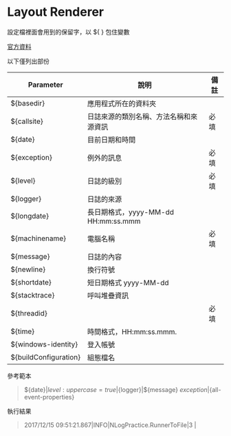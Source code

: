 # Layout Renderer

設定檔裡面會用到的保留字，以 ${ } 包住變數

[官方資料](https://github.com/NLog/NLog/wiki/Layout-renderers)

以下僅列出部份

| Parameter             | 說明                                   | 備註 |
| --------------------- | -------------------------------------- | ---- |
| ${basedir}            | 應用程式所在的資料夾                   |      |
| ${callsite}           | 日誌來源的類別名稱、方法名稱和來源資訊 | 必填 |
| ${date}               | 目前日期和時間                         |      |
| ${exception}          | 例外的訊息                             | 必填 |
| ${level}              | 日誌的級別                             | 必填 |
| ${logger}             | 日誌的來源                             |      |
| ${longdate}           | 長日期格式，yyyy-MM-dd HH:mm:ss.mmm    |      |
| ${machinename}        | 電腦名稱                               | 必填 |
| ${message}            | 日誌的內容                             |      |
| ${newline}            | 換行符號                               |      |
| ${shortdate}          | 短日期格式 yyyy-MM-dd                  |      |
| ${stacktrace}         | 呼叫堆疊資訊                           |      |
| ${threadid}           |                                        | 必填 |
| ${time}               | 時間格式，HH:mm:ss.mmm.                |      |
| ${windows-identity}   | 登入帳號                               |      |
| ${buildConfiguration} | 組態檔名                               |      |

參考範本

> \${date}|${level:uppercase=true}|${logger}|${message} ${exception}|${all-event-properties}

執行結果

> 2017/12/15 09:51:21.867|INFO|NLogPractice.RunnerToFile|3 |
